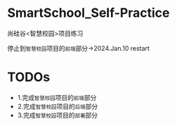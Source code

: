 # SmartSchool_Self-Practice
尚硅谷&lt;智慧校园>项目练习

停止到`智慧校园`项目的`前端`部分->2024.Jan.10 restart

# TODOs
* 1.完成`智慧校园`项目的`前端`部分
* 2.完成`智慧校园`项目的`后端`部分
* 3.完成`智慧校园`项目的`部署`部分
